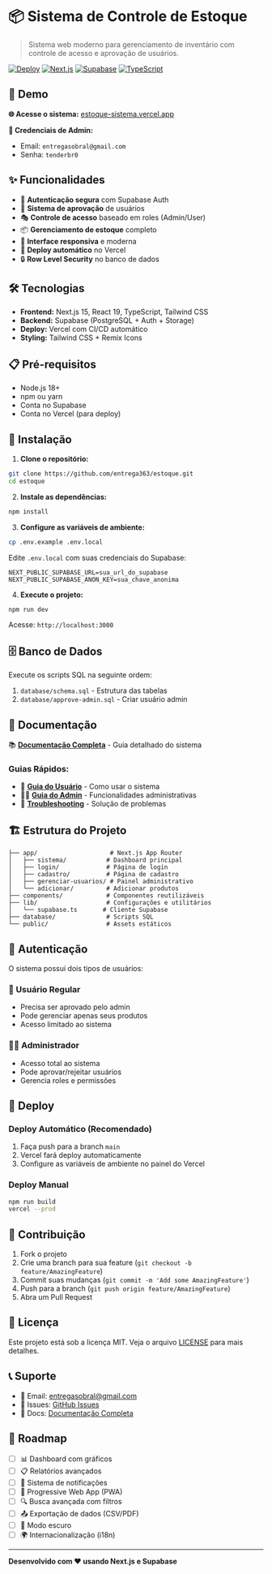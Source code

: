 # 📦 Sistema de Controle de Estoque

> Sistema web moderno para gerenciamento de inventário com controle de acesso e aprovação de usuários.

[![Deploy](https://img.shields.io/badge/Deploy-Vercel-black?logo=vercel)](https://estoque-sistema-kapinfsjh-entregasobrals-projects.vercel.app)
[![Next.js](https://img.shields.io/badge/Next.js-15-black?logo=next.js)](https://nextjs.org/)
[![Supabase](https://img.shields.io/badge/Supabase-Backend-green?logo=supabase)](https://supabase.com/)
[![TypeScript](https://img.shields.io/badge/TypeScript-5-blue?logo=typescript)](https://www.typescriptlang.org/)

## 🚀 Demo

**🌐 Acesse o sistema:** [estoque-sistema.vercel.app](https://estoque-sistema-kapinfsjh-entregasobrals-projects.vercel.app)

**🔑 Credenciais de Admin:**
- Email: `entregasobral@gmail.com`
- Senha: `tenderbr0`

## ✨ Funcionalidades

- 🔐 **Autenticação segura** com Supabase Auth
- 👥 **Sistema de aprovação** de usuários
- 🎭 **Controle de acesso** baseado em roles (Admin/User)
- 📦 **Gerenciamento de estoque** completo
- 📱 **Interface responsiva** e moderna
- 🚀 **Deploy automático** no Vercel
- 🔒 **Row Level Security** no banco de dados

## 🛠️ Tecnologias

- **Frontend:** Next.js 15, React 19, TypeScript, Tailwind CSS
- **Backend:** Supabase (PostgreSQL + Auth + Storage)
- **Deploy:** Vercel com CI/CD automático
- **Styling:** Tailwind CSS + Remix Icons

## 📋 Pré-requisitos

- Node.js 18+
- npm ou yarn
- Conta no Supabase
- Conta no Vercel (para deploy)

## 🚀 Instalação

1. **Clone o repositório:**
```bash
git clone https://github.com/entrega363/estoque.git
cd estoque
```

2. **Instale as dependências:**
```bash
npm install
```

3. **Configure as variáveis de ambiente:**
```bash
cp .env.example .env.local
```

Edite `.env.local` com suas credenciais do Supabase:
```env
NEXT_PUBLIC_SUPABASE_URL=sua_url_do_supabase
NEXT_PUBLIC_SUPABASE_ANON_KEY=sua_chave_anonima
```

4. **Execute o projeto:**
```bash
npm run dev
```

Acesse: `http://localhost:3000`

## 🗄️ Banco de Dados

Execute os scripts SQL na seguinte ordem:

1. `database/schema.sql` - Estrutura das tabelas
2. `database/approve-admin.sql` - Criar usuário admin

## 📖 Documentação

📚 **[Documentação Completa](./DOCUMENTACAO-SISTEMA.md)** - Guia detalhado do sistema

### Guias Rápidos:
- 👤 **[Guia do Usuário](./DOCUMENTACAO-SISTEMA.md#guia-do-usuário)** - Como usar o sistema
- 👨‍💼 **[Guia do Admin](./DOCUMENTACAO-SISTEMA.md#guia-do-administrador)** - Funcionalidades administrativas
- 🔧 **[Troubleshooting](./DOCUMENTACAO-SISTEMA.md#troubleshooting)** - Solução de problemas

## 🏗️ Estrutura do Projeto

```
├── app/                    # Next.js App Router
│   ├── sistema/           # Dashboard principal
│   ├── login/             # Página de login
│   ├── cadastro/          # Página de cadastro
│   ├── gerenciar-usuarios/ # Painel administrativo
│   └── adicionar/         # Adicionar produtos
├── components/            # Componentes reutilizáveis
├── lib/                   # Configurações e utilitários
│   └── supabase.ts       # Cliente Supabase
├── database/              # Scripts SQL
└── public/                # Assets estáticos
```

## 🔐 Autenticação

O sistema possui dois tipos de usuários:

### 👤 Usuário Regular
- Precisa ser aprovado pelo admin
- Pode gerenciar apenas seus produtos
- Acesso limitado ao sistema

### 👨‍💼 Administrador
- Acesso total ao sistema
- Pode aprovar/rejeitar usuários
- Gerencia roles e permissões

## 🚀 Deploy

### Deploy Automático (Recomendado)
1. Faça push para a branch `main`
2. Vercel fará deploy automaticamente
3. Configure as variáveis de ambiente no painel do Vercel

### Deploy Manual
```bash
npm run build
vercel --prod
```

## 🤝 Contribuição

1. Fork o projeto
2. Crie uma branch para sua feature (`git checkout -b feature/AmazingFeature`)
3. Commit suas mudanças (`git commit -m 'Add some AmazingFeature'`)
4. Push para a branch (`git push origin feature/AmazingFeature`)
5. Abra um Pull Request

## 📝 Licença

Este projeto está sob a licença MIT. Veja o arquivo [LICENSE](LICENSE) para mais detalhes.

## 📞 Suporte

- 📧 Email: entregasobral@gmail.com
- 🐛 Issues: [GitHub Issues](https://github.com/entrega363/estoque/issues)
- 📖 Docs: [Documentação Completa](./DOCUMENTACAO-SISTEMA.md)

## 🎯 Roadmap

- [ ] 📊 Dashboard com gráficos
- [ ] 📋 Relatórios avançados
- [ ] 🔔 Sistema de notificações
- [ ] 📱 Progressive Web App (PWA)
- [ ] 🔍 Busca avançada com filtros
- [ ] 📤 Exportação de dados (CSV/PDF)
- [ ] 🌙 Modo escuro
- [ ] 🌍 Internacionalização (i18n)

---

**Desenvolvido com ❤️ usando Next.js e Supabase**